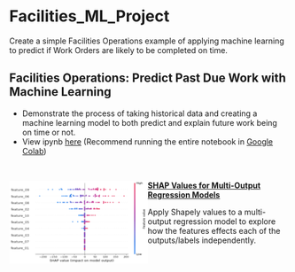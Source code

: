 # Facilities_ML_Project
Create a simple Facilities Operations example of applying machine learning to predict if Work Orders are likely to be completed on time.

## Facilities Operations: Predict Past Due Work with Machine Learning 

- Demonstrate the process of taking historical data and creating a machine learning model to both predict and explain future work being on time or not. 
- View ipynb [here](https://github.com/coryroyce/Explainable_AI/blob/main/Notebooks/SHAP_Values_for_Multi_Output_Regression_Models.ipynb) (Recommend running the entire notebook in [Google Colab](https://colab.research.google.com/notebooks/intro.ipynb))

<br/>

<img align="left" width="250" height="150" src="https://github.com/coryroyce/Explainable_AI/blob/main/Reference_Material/Images/SHAP_Summary_Plot_01.png"> **[SHAP Values for Multi-Output Regression Models](https://github.com/coryroyce/Explainable_AI/blob/main/Notebooks/SHAP_Values_for_Multi_Output_Regression_Models.ipynb)**

Apply Shapely values to a multi-output regression model to explore how the features effects each of the outputs/labels independently.

<br/>
